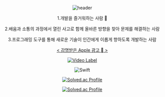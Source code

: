 <div align=center>
  
![header](https://capsule-render.vercel.app/api?type=rounded&color=auto&height=100,weight=100&section=header&text=KaiKim%20Github!&fontSize=30)



  
1.개발을 즐거워하는 사람 🙂

2.배움과 소통의 과정에서 열린 사고로 함께 올바른 방향을 찾아 문제를 해결하는 사람

3.프로그래밍 도구를 통해 새로운 기술이 인간에게 이롭게 향하도록 개발하는 사람

<u>< 감명받은 Apple 광고  ></u>


[![Video Label](http://img.youtube.com/vi/8sX9IEHWRJ8/0.jpg)](https://youtu.be/8sX9IEHWRJ8)



![Swift](https://img.shields.io/badge/Swift-F05138?&style=for-the-badge&logo=Swift&logoColor=white)


[![Solved.ac Profile](http://mazassumnida.wtf/api/generate_badge?boj=sdffs310)](https://solved.ac/sdffs310)


[![Solved.ac Profile](http://mazassumnida.wtf/api/mini/generate_badge?boj=sdffs310)](https://solved.ac/sdffs310)

</div>
